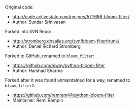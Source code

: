 Original code:

 - http://code.activestate.com/recipes/577686-bloom-filter/
 - Author: Sundar Srinivasan

Forked into SVN Repo:

 - http://stromberg.dnsalias.org/svn/bloom-filter/trunk/
 - Author: Daniel Richard Stromberg

Forked to GitHub, renamed to `bloom_filter`:

 - https://github.com/hiway/python-bloom-filter
 - Author: Harshad Sharma

Forked after it was found unmaintained for a way, renamed to `bloom_filter2`:

 - https://github.com/remram44/python-bloom-filter
 - Maintainer: Remi Rampin
